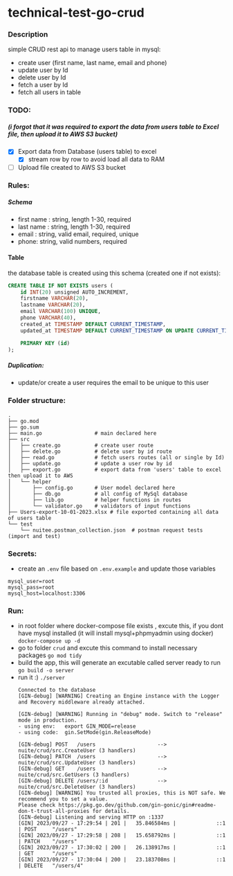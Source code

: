 # technical-test-go-crud

### Description
simple CRUD rest api to manage users table in mysql:
- create user (first name, last name, email and phone)
- update user by Id
- delete user by Id
- fetch a user by Id
- fetch all users in table

### TODO: 
##### (i forgot that it was required to export the data from users table to Excel file, then upload it to AWS S3 bucket)
- [x] Export data from Database (users table) to excel 
    - [x] stream row by row to avoid load all data to RAM
- [ ] Upload file created to AWS S3 bucket  
### Rules:
##### Schema
- first name : string, length 1-30, required
- last name : string, length 1-30, required
- email : string, valid email, required, unique
- phone: string, valid numbers, required
#### Table
the database table is created using this schema (created one if not exists):
```sql
CREATE TABLE IF NOT EXISTS users (
    id INT(20) unsigned AUTO_INCREMENT,
    firstname VARCHAR(20),
    lastname VARCHAR(20),
    email VARCHAR(100) UNIQUE,
    phone VARCHAR(40),
    created_at TIMESTAMP DEFAULT CURRENT_TIMESTAMP,
    updated_at TIMESTAMP DEFAULT CURRENT_TIMESTAMP ON UPDATE CURRENT_TIMESTAMP,

    PRIMARY KEY (id)
);
```

##### Duplication:
- update/or create a user requires the email to be unique to this user

### Folder structure:
```shell
.
├── go.mod
├── go.sum
├── main.go                 # main declared here
├── src
│   ├── create.go           # create user route
│   ├── delete.go           # delete user by id route
│   ├── read.go             # fetch users routes (all or single by Id)
│   ├── update.go           # update a user row by id
│   ├── export.go           # export data from 'users' table to excel then upload it to AWS
│   └── helper  
│       ├── config.go       # User model declared here
│       ├── db.go           # all config of MySql database
│       ├── lib.go          # helper functions in routes
│       └── validator.go    # validators of input functions
├── Users-export-10-01-2023.xlsx # file exported containing all data of users table
└── test
    └── nuitee.postman_collection.json  # postman request tests (import and test)
```


### Secrets:
- create an `.env` file based on `.env.example` and update those variables
```
mysql_user=root
mysql_pass=root
mysql_host=localhost:3306
```


### Run:
- in root folder where docker-compose file exists , excute this, if you dont have mysql installed (it will install mysql+phpmyadmin using docker)
`docker-compose up -d`
- go to folder `crud` and excute this command to install necessary packages
`go mod tidy`
- build the app, this will generate an excutable called server ready to run
`go build -o server`
- run it :) 
`./server`
    ```shell
    Connected to the database
    [GIN-debug] [WARNING] Creating an Engine instance with the Logger and Recovery middleware already attached.

    [GIN-debug] [WARNING] Running in "debug" mode. Switch to "release" mode in production.
    - using env:   export GIN_MODE=release
    - using code:  gin.SetMode(gin.ReleaseMode)

    [GIN-debug] POST   /users                    --> nuite/crud/src.CreateUser (3 handlers)
    [GIN-debug] PATCH  /users                    --> nuite/crud/src.UpdateUser (3 handlers)
    [GIN-debug] GET    /users                    --> nuite/crud/src.GetUsers (3 handlers)
    [GIN-debug] DELETE /users/:id                --> nuite/crud/src.DeleteUser (3 handlers)
    [GIN-debug] [WARNING] You trusted all proxies, this is NOT safe. We recommend you to set a value.
    Please check https://pkg.go.dev/github.com/gin-gonic/gin#readme-don-t-trust-all-proxies for details.
    [GIN-debug] Listening and serving HTTP on :1337
    [GIN] 2023/09/27 - 17:29:54 | 201 |   35.846584ms |             ::1 | POST     "/users"
    [GIN] 2023/09/27 - 17:29:58 | 208 |   15.658792ms |             ::1 | PATCH    "/users"
    [GIN] 2023/09/27 - 17:30:02 | 200 |   26.138917ms |             ::1 | GET      "/users"
    [GIN] 2023/09/27 - 17:30:04 | 200 |   23.183708ms |             ::1 | DELETE   "/users/4"
    ```